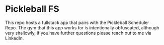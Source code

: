 # Pickleball FS #
This repo hosts a fullstack app that pairs with the Pickleball Scheduler Repo.
The gym that this app works for is intentionally obfuscated, although very shallowly, if you have further questions please reach out to me via LinkedIn.